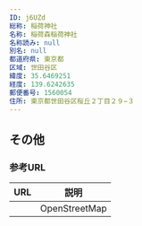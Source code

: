 ```yaml
---
ID: j6UZd
総称: 稲荷神社
名称: 稲荷森稲荷神社
名称読み: null
別名: null
都道府県: 東京都
区域: 世田谷区
緯度: 35.6469251
経度: 139.6242635
郵便番号: 1560054
住所: 東京都世田谷区桜丘２丁目２９−３
---
```


## その他

### 参考URL

| URL | 説明          |
| --- | ------------- |
|     | OpenStreetMap |
